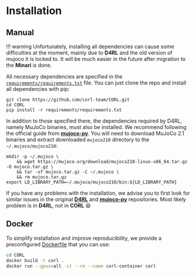 # Installation

## Manual
!!! warning
        Unfortunately, installing all dependencies can cause some difficulties at the moment, mainly due to **D4RL** and 
        the old version of mujoco it is locked to. It will be much easier in the future after migration to the **Minari** is done.

All necessary dependencies are specified in the [`requirements/requirements.txt`](https://github.com/corl-team/CORL/blob/main/requirements/requirements.txt) file. 
You can just clone the repo and install all dependencies with pip: 
```commandline
git clone https://github.com/corl-team/CORL.git
cd CORL
pip install -r requirements/requirements.txt
```

In addition to those specified there, the dependencies required by D4RL, namely MuJoCo binaries, must also be installed.
We recommend following the official guide from [**mujoco-py**](https://github.com/openai/mujoco-py). You will need to download
MuJoCo 2.1 binaries and extract downloaded `mujoco210` directory to the `~/.mujoco/mujoco210`:
```commandline
mkdir -p ~/.mujoco \
    && wget https://mujoco.org/download/mujoco210-linux-x86_64.tar.gz -O mujoco.tar.gz \
    && tar -xf mujoco.tar.gz -C ~/.mujoco \
    && rm mujoco.tar.gz
export LD_LIBRARY_PATH=~/.mujoco/mujoco210/bin:${LD_LIBRARY_PATH}
```
If you have any problems with the installation, we advise you to first look for similar issues in the 
original [**D4RL**](https://github.com/Farama-Foundation/D4RL) and [**mujoco-py**](https://github.com/openai/mujoco-py) repositories.
Most likely problem is in **D4RL**, not in **CORL** :smile:

## Docker

To simplify installation and improve reproducibility, we provide a preconfigured
[Dockerfile](https://github.com/corl-team/CORL/blob/main/Dockerfile) that you can use:
```bash
cd CORL
docker build -t corl .
docker run --gpus=all -it --rm --name corl-container corl
```
